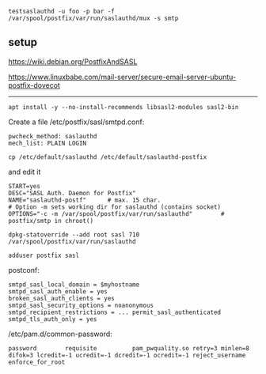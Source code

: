 
```
testsaslauthd -u foo -p bar -f /var/spool/postfix/var/run/saslauthd/mux -s smtp
```

## setup

https://wiki.debian.org/PostfixAndSASL

https://www.linuxbabe.com/mail-server/secure-email-server-ubuntu-postfix-dovecot

----


```
apt install -y --no-install-recommends libsasl2-modules sasl2-bin
```

Create a file /etc/postfix/sasl/smtpd.conf:
```
pwcheck_method: saslauthd
mech_list: PLAIN LOGIN
```

```
cp /etc/default/saslauthd /etc/default/saslauthd-postfix
```

and edit it
```
START=yes
DESC="SASL Auth. Daemon for Postfix"
NAME="saslauthd-postf"      # max. 15 char.
# Option -m sets working dir for saslauthd (contains socket)
OPTIONS="-c -m /var/spool/postfix/var/run/saslauthd"        # postfix/smtp in chroot()
```

```
dpkg-statoverride --add root sasl 710 /var/spool/postfix/var/run/saslauthd
```

```
adduser postfix sasl
```

postconf:

```
smtpd_sasl_local_domain = $myhostname
smtpd_sasl_auth_enable = yes
broken_sasl_auth_clients = yes
smtpd_sasl_security_options = noanonymous
smtpd_recipient_restrictions = ... permit_sasl_authenticated
smtpd_tls_auth_only = yes
```

/etc/pam.d/common-password:

```
password        requisite          pam_pwquality.so retry=3 minlen=8 difok=3 lcredit=-1 ucredit=-1 dcredit=-1 ocredit=-1 reject_username enforce_for_root
```


